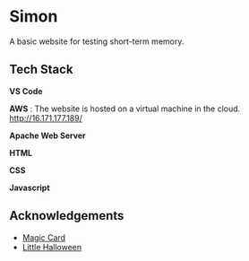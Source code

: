# Simon

A basic website for testing short-term memory.



## Tech Stack

**VS Code**

**AWS** : The website is hosted on a virtual machine in the cloud.
http://16.171.177.189/

**Apache Web Server**

**HTML**

**CSS**

**Javascript**
## Acknowledgements

 - [Magic Card](https://codepen.io/gayane-gasparyan/pen/jOmaBQK)
 - [Little Halloween](https://codepen.io/khadkamhn/pen/OyEZRz)
